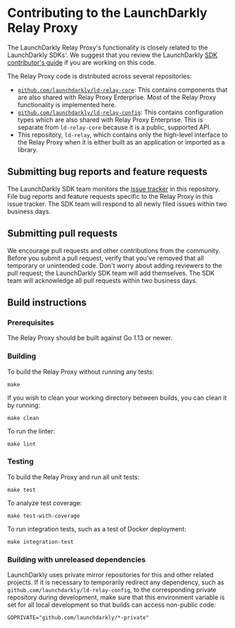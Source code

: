 # Contributing to the LaunchDarkly Relay Proxy
 
The LaunchDarkly Relay Proxy's functionality is closely related to the LaunchDarkly SDKs'. We suggest that you review the LaunchDarkly [SDK contributor's guide](https://docs.launchdarkly.com/docs/sdk-contributors-guide) if you are working on this code.

The Relay Proxy code is distributed across several repositories:

* [`github.com/launchdarkly/ld-relay-core`](https://github.com/launchdarkly/ld-relay-core): This contains components that are also shared with Relay Proxy Enterprise. Most of the Relay Proxy functionality is implemented here.
* [`github.com/launchdarkly/ld-relay-config`](https://github.com/launchdarkly/ld-relay-config): This contains configuration types which are also shared with Relay Proxy Enterprise. This is separate from `ld-relay-core` because it is a public, supported API.
* This repository, `ld-relay`, which contains only the high-level interface to the Relay Proxy when it is either built as an application or imported as a library.

## Submitting bug reports and feature requests

The LaunchDarkly SDK team monitors the [issue tracker](https://github.com/launchdarkly/ld-relay/issues) in this repository. File bug reports and feature requests specific to the Relay Proxy in this issue tracker. The SDK team will respond to all newly filed issues within two business days.
 
## Submitting pull requests
 
We encourage pull requests and other contributions from the community. Before you submit a pull request, verify that you've removed that all temporary or unintended code. Don't worry about adding reviewers to the pull request; the LaunchDarkly SDK team will add themselves. The SDK team will acknowledge all pull requests within two business days.
 
## Build instructions
 
### Prerequisites
 
The Relay Proxy should be built against Go 1.13 or newer.

### Building

To build the Relay Proxy without running any tests:
```
make
```

If you wish to clean your working directory between builds, you can clean it by running:
```
make clean
```

To run the linter:
```
make lint
```

### Testing
 
To build the Relay Proxy and run all unit tests:
```
make test
```

To analyze test coverage:
```
make test-with-coverage
```

To run integration tests, such as a test of Docker deployment:
```
make integration-test
```

### Building with unreleased dependencies

LaunchDarkly uses private mirror repositories for this and other related projects. If it is necessary to temporarily redirect any dependency, such as `github.com/launchdarkly/ld-relay-config`, to the corresponding private repository during development, make sure that this environment variable is set for all local development so that builds can access non-public code:

```
GOPRIVATE="github.com/launchdarkly/*-private"
```
